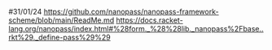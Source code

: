 #31/01/24
https://github.com/nanopass/nanopass-framework-scheme/blob/main/ReadMe.md
https://docs.racket-lang.org/nanopass/index.html#%28form._%28%28lib._nanopass%2Fbase..rkt%29._define-pass%29%29
